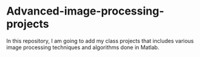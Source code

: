 # Advanced-image-processing-projects
In this repository, I am going to add my class projects that includes various image processing techniques and algorithms done in Matlab.
